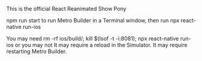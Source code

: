 This is the official React Reanimated Show Pony

npm run start to run Metro Builder
in a Terminal window, then run npx react-native run-ios

You may need rm -rf ios/build/; kill $(lsof -t -i:8081); npx react-native run-ios or you may not
It may require a reload in the Simulator.
It may require restarting Metro Builder.
